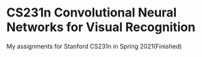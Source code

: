 # CS231n Convolutional Neural Networks for Visual Recognition
My assignments for Stanford CS231n in Spring 2021(Finished)
